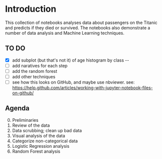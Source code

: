 # Introduction

This collection of notebooks analyses data about passengers on the Titanic and predicts if they died or survived. The notebooks also demonstrate a number of data analysis and Machine Learning techniques.
## TO DO
- [x] add subplot (but that's not it) of age histogram by class --
- [ ] add naratives for each step
- [ ] add the random forest
- [ ] add other techniques
- [ ] see how this looks on GitHub, and maybe use nbviewer. see: https://help.github.com/articles/working-with-jupyter-notebook-files-on-github/

## Agenda
0. Preliminaries
1. Review of the data
1. Data scrubbing; clean up bad data
1. Visual analysis of the data
1. Categorize non-categorical data
1. Logistic Regression analysis
1. Random Forest analysis
